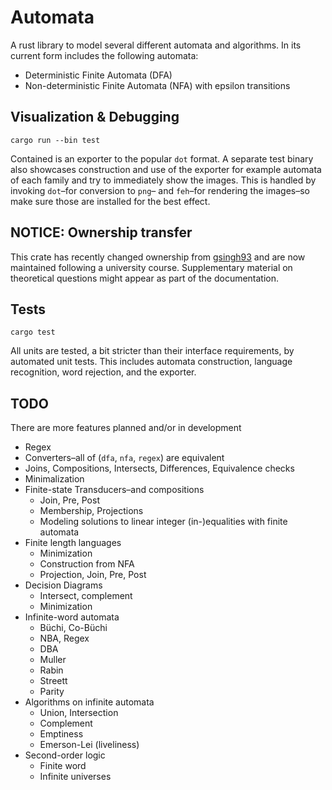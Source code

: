 # Automata

A rust library to model several different automata and algorithms. In its
current form includes the following automata:

* Deterministic Finite Automata (DFA)
* Non-deterministic Finite Automata (NFA) with epsilon transitions

## Visualization & Debugging

```
cargo run --bin test
```

Contained is an exporter to the popular `dot` format. A separate test binary
also showcases construction and use of the exporter for example automata of each
family and try to immediately show the images. This is handled by invoking
`dot`–for conversion to `png`– and `feh`–for rendering the images–so make sure
those are installed for the best effect.

## NOTICE: Ownership transfer

This crate has recently changed ownership from
[gsingh93](https://github.com/gsingh93/rust-automata) and are now maintained
following a university course. Supplementary material on theoretical questions
might appear as part of the documentation.

## Tests

```
cargo test
```

All units are tested, a bit stricter than their interface requirements, by
automated unit tests. This includes automata construction, language recognition,
word rejection, and the exporter.

## TODO

There are more features planned and/or in development

* Regex
* Converters–all of (`dfa`, `nfa`, `regex`) are equivalent
* Joins, Compositions, Intersects, Differences, Equivalence checks
* Minimalization
* Finite-state Transducers–and compositions
  - Join, Pre, Post
  - Membership, Projections
  - Modeling solutions to linear integer (in-)equalities with finite automata
* Finite length languages
  - Minimization
  - Construction from NFA
  - Projection, Join, Pre, Post
* Decision Diagrams
  - Intersect, complement
  - Minimization
* Infinite-word automata
  - Büchi, Co-Büchi
  - NBA, Regex
  - DBA
  - Muller
  - Rabin
  - Streett
  - Parity
* Algorithms on infinite automata
  - Union, Intersection
  - Complement
  - Emptiness
  - Emerson-Lei (liveliness)
* Second-order logic
  - Finite word
  - Infinite universes

